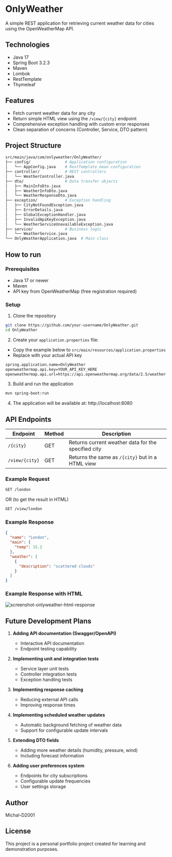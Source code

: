 # OnlyWeather

A simple REST application for retrieving current weather data for cities using the OpenWeatherMap API.

## Technologies
- Java 17
- Spring Boot 3.2.3
- Maven
- Lombok
- RestTemplate
- Thymeleaf

## Features
- Fetch current weather data for any city
- Return simple HTML view using the `/view/{city}` endpoint 
- Comprehensive exception handling with custom error responses 
- Clean separation of concerns (Controller, Service, DTO pattern)

## Project Structure

```bash
src/main/java/com/onlyweather/OnlyWeather/
├── config/               # Application configuration
│   └── AppConfig.java    # RestTemplate bean configuration
├── controller/           # REST controllers
│   └── WeatherController.java
├── dto/                  # Data transfer objects
│   ├── MainInfoDto.java
│   ├── WeatherInfoDto.java
│   └── WeatherResponseDto.java
├── exception/            # Exception handling
│   ├── CityNotFoundException.java
│   ├── ErrorDetails.java
│   ├── GlobalExceptionHandler.java
│   ├── InvalidApiKeyException.java
│   └── WeatherServiceUnavailableException.java
├── service/              # Business logic
│   └── WeatherService.java
└── OnlyWeatherApplication.java  # Main class
```

## How to run

### Prerequisites
- Java 17 or newer
- Maven
- API key from OpenWeatherMap (free registration required)

### Setup
1. Clone the repository
```bash 
git clone https://github.com/your-username/OnlyWeather.git
cd OnlyWeather
```

2. Create your `application.properties` file:
- Copy the example below to `src/main/resources/application.properties`
- Replace with your actual API key
```bash 
spring.application.name=OnlyWeather
openweathermap.api.key=YOUR_API_KEY_HERE
openweathermap.api.url=https://api.openweathermap.org/data/2.5/weather
```

3. Build and run the application 
```bash
mvn spring-boot:run
```

4. The application will be available at: http://localhost:8080

## API Endpoints

|Endpoint|Method|Description|
|--------|------|-----------|
|`/{city}`|GET|Returns current weather data for the specified city|
|`/view/{city}`|GET|Returns the same as `/{city}` but in a HTML view|

### Example Request
```bash
GET /london
```
OR (to get the result in HTML)
```bash
GET /view/london
```

### Example Response
```json
{
  "name": "London",
  "main": {
    "temp": 15.2
  },
  "weather": [
    {
      "description": "scattered clouds"
    }
  ]
}
```

### Example Response with HTML
![screenshot-onlyweather-html-response](https://github.com/user-attachments/assets/461e5c45-8ab4-4b54-888a-467be62cd8c0)


## Future Development Plans
1. **Adding API documentation (Swagger/OpenAPI)**
   - Interactive API documentation
   - Endpoint testing capability

2. **Implementing unit and integration tests**
   - Service layer unit tests
   - Controller integration tests
   - Exception handling tests

3. **Implementing response caching**
   - Reducing external API calls
   - Improving response times

4. **Implementing scheduled weather updates**
   - Automatic background fetching of weather data
   - Support for configurable update intervals

5. **Extending DTO fields**
   - Adding more weather details (humidity, pressure, wind)
   - Including forecast information

6. **Adding user preferences system**
   - Endpoints for city subscriptions
   - Configurable update frequencies
   - User settings storage

## Author 
Michal-D2001

## License 
This project is a personal portfolio project created for learning and demonstration purposes.
